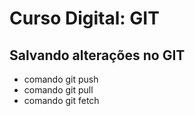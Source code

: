 # Curso Digital: GIT

## Salvando alterações no GIT
* comando git push
* comando git pull
* comando git fetch
